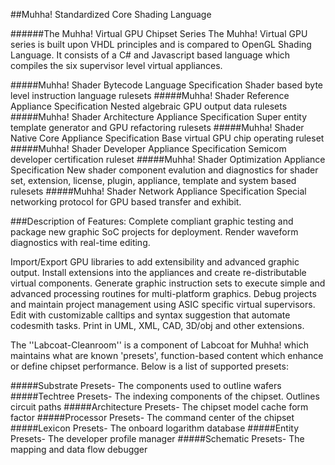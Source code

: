 ##Muhha! Standardized Core Shading Language

######The Muhha! Virtual GPU Chipset Series
The Muhha! Virtual GPU series is built upon VHDL principles and is compared to OpenGL Shading Language. It consists of a C# and Javascript based language which compiles the six supervisor level virtual appliances. 

#####Muhha! Shader Bytecode Language Specification
Shader based byte level instruction language rulesets
#####Muhha! Shader Reference Appliance Specification
Nested algebraic GPU output data rulesets
#####Muhha! Shader Architecture Appliance Specification
Super entity template generator and GPU refactoring rulesets
#####Muhha! Shader Native Core Appliance Specification
Base virtual GPU chip operating ruleset
#####Muhha! Shader Developer Appliance Specification
Semicom developer certification ruleset
#####Muhha! Shader Optimization Appliance Specification
New shader component evalution and diagnostics for shader set, extension, license, plugin, appliance, template and  system based rulesets
#####Muhha! Shader Network Appliance Specification
Special networking protocol for GPU based transfer and exhibit.

###Description of Features:
Complete compliant graphic testing and package new graphic SoC projects for deployment. Render waveform diagnostics with real-time editing.

Import/Export GPU libraries to add extensibility and advanced graphic output.
Install extensions into the appliances and create re-distributable virtual components.
Generate graphic instruction sets to execute simple and advanced processing routines for multi-platform graphics.
Debug projects and maintain project management using ASIC specific virtual  supervisors. 
Edit with customizable calltips and syntax suggestion that automate codesmith tasks.
Print in UML, XML, CAD, 3D/obj and other extensions.

The ''Labcoat-Cleanroom'' is a component of Labcoat for Muhha! which maintains what are known 'presets', function-based content which enhance or define chipset performance. Below is a list of supported presets:

#####Substrate Presets- 
The components used to outline wafers
#####Techtree Presets- 
The indexing components of the chipset. Outlines circuit paths
#####Architecture Presets- 
The chipset model cache form factor
#####Processor Presets- 
The command center of the chipset
#####Lexicon Presets- 
The onboard logarithm database
#####Entity Presets- 
The developer profile manager
#####Schematic Presets- 
The mapping and data flow debugger

